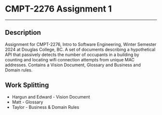 # CMPT-2276 Assignment 1
---
## Description
Assignment for CMPT-2276, Intro to Software Engineering, Winter Semester 2024 at Douglas College, BC.
A set of documents describing a hypothetical API that passively detects the number of occupants in a building by counting and locating wifi connection attempts from unique MAC addresses. 
Contains a Vision Document, Glossary and Business and Domain rules. 

## Work Splitting
* Hargun and Edward - Vision Document
* Matt - Glossary
* Taylor - Business & Domain Rules
